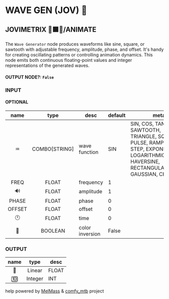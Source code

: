 # WAVE GEN (JOV) 🌊

## JOVIMETRIX 🔺🟩🔵/ANIMATE

The `Wave Generator` node produces waveforms like sine, square, or sawtooth with adjustable frequency, amplitude, phase, and offset. It's handy for creating oscillating patterns or controlling animation dynamics. This node emits both continuous floating-point values and integer representations of the generated waves.

#### OUTPUT NODE?: `False`

### INPUT

#### OPTIONAL

name|type|desc|default|meta
:---:|:---:|---|---|---
♒|COMBO[STRING]|wave function|SIN|SIN, COS, TAN, SAWTOOTH, TRIANGLE, SQUARE, PULSE, RAMP,<br>STEP, EXPONENTIAL, LOGARITHMIC, NOISE, HAVERSINE,<br>RECTANGULAR_PULSE, GAUSSIAN, CHIRP
FREQ|FLOAT|frequency|1|
🔊|FLOAT|amplitude|1|
PHASE|FLOAT|phase|0|
OFFSET|FLOAT|offset|0|
🕛|FLOAT|time|0|
🔳|BOOLEAN|color inversion|False|

### OUTPUT

name|type|desc
:---:|:---:|---
🛟|Linear|FLOAT
🔟|Integer|INT

help powered by [MelMass](https://github.com/melMass) & [comfy_mtb](https://github.com/melMass/comfy_mtb) project